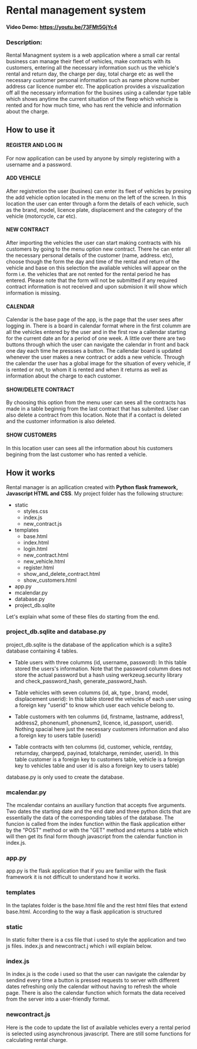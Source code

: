 # Rental management system

#### Video Demo: https://youtu.be/73FMt5GjYc4
### Description:

Rental Managment system is a web application where a small car rental business can manage their fleet of vehicles, make contracts with its customers, entering all the necessary information such us the vehicle's rental and return day, the charge per day, total charge etc as well the necessary customer personal information such as name phone number address car licence number etc. The application provides a viszualization off all  the necessary information for the busines using a callendar type table which shows anytime the current situation of the fleep which vehicle is rented and for how much time, who has rent the vehicle and information about the charge.

## How to use it

#### REGISTER AND LOG IN

For now application can be used by anyone by simply registering with a username and a password. 

#### ADD VEHICLE

After registretion the user (busines) can enter its fleet  of vehicles by presing the add vehicle option located in the menu on the left of the screen. In this location the user can enter through a form the details of each vehicle, such as the brand, model, licence plate, displacement and the category of the vehicle (motorcycle, car etc).

#### NEW CONTRACT

After importing the vehicles the user can start making contracts with his customers by going to the menu option new contract. There he can enter all the necessary personal details of the customer (name, address. etc), choose though the form the day and time of the rental and return of the vehicle and base on this selection the avaliable vehicles will appear on the form i.e. the vehicles that are not rented for the rental period he has entered. Please note that the form will not be submitted if any required contract information is not received and upon submision it will show which information is missing. 

#### CALENDAR

 Calendar is the base page of the app, is the page that the user sees after logging in. There  is a board in calendar format where in the  first columm are all the vehicles  entered by the user and in the first row a callendar starting for the current date an for a period of one week. A little over there are two buttons through which the user can navigate the calendar in front and back one day each time he pressses a button. The callendar board is updated whenever the user makes a new contract or adds a new vehicle. Through the calendar the user has a global image for the situation of every vehicle, if is rented or not, to whom it is rented and when it returns as well as information about the charge to each customer.

#### SHOW/DELETE CONTRACT

By choosing this option from the menu user can sees all the contracts has made in a table beginnig from the last contract that has submited. User can also delete a contract from this location. Note that if a contact is deleted and the customer information is also deleted.

#### SHOW CUSTOMERS 

In this location user can sees all the information about his customers begining from the last customer who has rented a vehicle.


## How it works

Rental manager is an apllication created with **Python flask framework, Javascript HTML and CSS**. My project folder has the following structure:
- static
  - styles.css
  - index.js
  - new_contract.js
- templates
  - base.html
  - index.html
  - login.html
  - new_contract.html
  - new_vehicle.html
  - register.html
  - show_and_delete_contract.html
  - show_customers.html
- app.py
- mcalendar.py
- database.py
- project_db.sqlite

Let's explain what some of these files do starting from the end.

### project_db.sqlite and database.py
project_db.sqlite is the database of the application which is a sqlite3 database containing 4 tables.

- Table users with three columms (id, username, password): In this table stored the users's information. Note that the password columm does not store the actual password but a hash using werkzeug.security library and check_password_hash, generate_password_hash.

- Table vehicles with seven columms (id, ak, type , brand, model, displacement userid): In this table 
stored the vehicles of each user using a foreign key "userid" to know  which user each vehicle belong to.

- Table customers with  ten columms (id, firstname, lastname, address1, address2, phonenum1, phonenum2, licence, id_passport, userid). Nothing spacial here just the necessary customers information and also a foreign key to users table (userid)

- Table contracts with ten columms (id, customer, vehicle, rentday, returnday, chargepd, payinad, totalcharge, reminder, userid). In this table customer is a foreign key to customers table, vehicle is a foreign key to vehicles table and user id is also a foreign key to users table)

database.py is only used to create the database.

### mcalendar.py

The mcalendar contains an auxiliary function that accepts five arguments. Two dates the starting date and the end date and three python dicts that are essentially the data of the corresponding tables of the database. The funcion is called from the index function within the flask application either by the "POST" method or with the "GET" method and returns a table which will then get its final form though javascript from the calendar function in index.js.


### app.py

app.py is the flask application that if you are familiar with the flask framework it is not difficult to understand how it works.

### templates

In the taplates folder is the base.html file  and the rest html files that extend base.html. According to the way a flask application is structured

### static

In static folter there is a css file that i used to style the application and two js files. index.js and newcontract.j which i will explain below.

### index.js

In index.js is the code i used so that the user can navigate the calendar by sendind every time a button is pressed requests to server with different dates refreshing only the calendar without having to refresh the whole page. There is also the calendar function which formats the data received from the server into a user-friendly format.

### newcontract.js

Here is the code to update the list of available vehicles every a rental period is selected using asynchronous javascript. There are still some functions for calculating rental charge.

